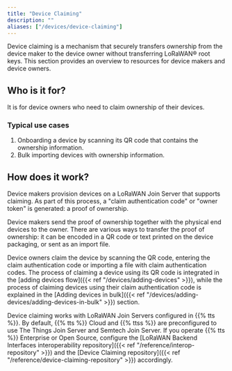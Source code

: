 ```yaml
---
title: "Device Claiming"
description: ""
aliases: ["/devices/device-claiming"]
---
```


Device claiming is a mechanism that securely transfers ownership from the device maker to the device owner without transferring LoRaWAN® root keys. This section provides an overview to resources for device makers and device owners.

<!--more-->

## Who is it for?

It is for device owners who need to claim ownership of their devices.

### Typical use cases

1. Onboarding a device by scanning its QR code that contains the ownership information.
2. Bulk importing devices with ownership information.

## How does it work?

Device makers provision devices on a LoRaWAN Join Server that supports claiming. As part of this process, a "claim authentication code" or "owner token" is generated: a proof of ownership.

Device makers send the proof of ownership together with the physical end devices to the owner. There are various ways to transfer the proof of ownership: it can be encoded in a QR code or text printed on the device packaging, or sent as an import file.

Device owners claim the device by scanning the QR code, entering the claim authentication code or importing a file with claim authentication codes. The process of claiming a device using its QR code is integrated in the [adding devices flow]({{< ref "/devices/adding-devices" >}}), while the process of claiming devices using their claim authentication code is explained in the [Adding devices in bulk]({{< ref "/devices/adding-devices/adding-devices-in-bulk" >}}) section.

Device claiming works with LoRaWAN Join Servers configured in {{% tts %}}. By default, {{% tts %}} Cloud and {{% ttss %}} are preconfigured to use The Things Join Server and Semtech Join Server. If you operate {{% tts %}} Enterprise or Open Source, configure the [LoRaWAN Backend Interfaces interoperability repository]({{< ref "/reference/interop-repository" >}}) and the [Device Claiming repository]({{< ref "/reference/device-claiming-repository" >}}) accordingly.
